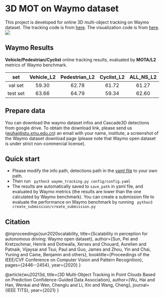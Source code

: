# 3D MOT on Waymo dataset
This project is developed for online 3D multi-object tracking on Waymo dataset. The tracking code
 is from [here](https://github.com/hailanyi/3D-Multi-Object-Tracker).
The visualization code is from
[here](https://github.com/hailanyi/3D-Detection-Tracking-Viewer).
![](./doc/demo.gif)

## Waymo Results
**Vehicle/Pedestrian/Cyclist** online tracking results, evaluated by **MOTA/L2** metrics of Waymo benchmark. 

|set|Vehicle_L2|Pedestrian_L2|Cyclist_L2| ALL_NS_L2 |
|:---:|:---:|:---:|:---:|:---:|
|val set|59.30|62.78|61.72|61.27|
|test set|63.66|64.79|59.34|62.60|
 
## Prepare data 
You can download the waymo dataset infos and Cascade3D detections from google drive.
 To obtain the download link, please send us (wuhai@stu.xmu.edu.cn) an email  with your name, institute, a screenshot of the Waymo dataset download page 
(please note that Waymo open dataset is under strict non-commercial license).

## Quick start
* Please modify the info path, detections path in the [yaml file](./config/config.yaml) 
to your own path.
* Then run ``` python3 waymo_tracking.py config/config.yaml``` 
* The results are automatically saved to ```save_path``` in yaml file, and 
evaluated by Waymo metrics (the results are lower than the one calculated by Waymo benchmark).
You can create a submission file to evaluate the performance on Waymo benchmark by running ``` python3 create_submission/create_submission.py```

## Citation
@inproceedings{sun2020scalability, 
title={Scalability in perception for autonomous driving: Waymo open dataset}, 
author={Sun, Pei and Kretzschmar, Henrik and Dotiwalla, Xerxes and Chouard, Aurelien and Patnaik, Vijaysai and Tsui, Paul and Guo, James and Zhou, Yin and Chai, Yuning and Caine, Benjamin and others}, 
booktitle={Proceedings of the IEEE/CVF Conference on Computer Vision and Pattern Recognition},
 pages={2446--2454}, year={2020} }
 
@article{wu20213d,
title={3D Multi-Object Tracking in Point Clouds
Based on Prediction Confidence-Guided Data
Association},
author={Wu, Hai and Han, Wenkai and Wen, Chenglu
and Li, Xin and Wang, Cheng},
journal={IEEE TITS},
year={2021}
}

